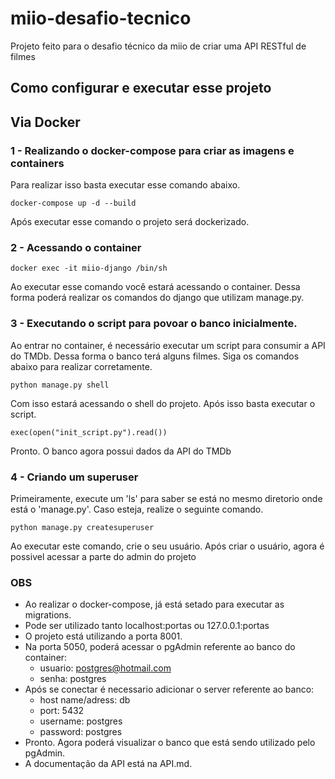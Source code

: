 # miio-desafio-tecnico
Projeto feito para o desafio técnico da miio de criar uma API RESTful de filmes

## Como configurar e executar esse projeto
## Via Docker
### 1 - Realizando o docker-compose para criar as imagens e containers
Para realizar isso basta executar esse comando abaixo.
```
docker-compose up -d --build       
```
Após executar esse comando o projeto será dockerizado.
### 2 - Acessando o container
```
docker exec -it miio-django /bin/sh
```
Ao executar esse comando você estará acessando o container.
Dessa forma poderá realizar os comandos do django que utilizam manage.py.
### 3 - Executando o script para povoar o banco inicialmente.
Ao entrar no container, é necessário executar um script para consumir a API do TMDb.
Dessa forma o banco terá alguns filmes.
Siga os comandos abaixo para realizar corretamente.
```
python manage.py shell
```
Com isso estará acessando o shell do projeto.
Após isso basta executar o script.
```
exec(open("init_script.py").read())
```
Pronto. O banco agora possui dados da API do TMDb
### 4 - Criando um superuser
Primeiramente, execute um 'ls' para saber se está no mesmo diretorio onde está o 'manage.py'.
Caso esteja, realize o seguinte comando.
```
python manage.py createsuperuser
```
Ao executar este comando, crie o seu usuário.
Após criar o usuário, agora é possivel acessar a parte do admin do projeto
### OBS
  - Ao realizar o docker-compose, já está setado para executar as migrations.
  - Pode ser utilizado tanto localhost:portas ou 127.0.0.1:portas
  - O projeto está utilizando a porta 8001.
  - Na porta 5050, poderá acessar o pgAdmin referente ao banco do container:
    - usuario: postgres@hotmail.com
    - senha: postgres
  - Após se conectar é necessario adicionar o server referente ao banco:
    - host name/adress: db
    - port: 5432
    - username: postgres
    - password: postgres
  - Pronto. Agora poderá visualizar o banco que está sendo utilizado pelo pgAdmin.
  - A documentação da API está na API.md.

